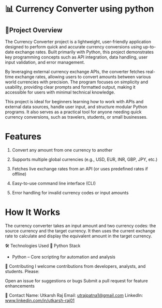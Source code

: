 # 📊 **Currency Converter using python**


## 🚀Project Overview

The Currency Converter project is a lightweight, user-friendly application designed to perform quick and accurate currency conversions using up-to-date exchange rates. Built primarily with Python, this project demonstrates key programming concepts such as API integration, data handling, user input validation, and error management.

By leveraging external currency exchange APIs, the converter fetches real-time exchange rates, allowing users to convert amounts between various world currencies with precision. The program focuses on simplicity and usability, providing clear prompts and formatted output, making it accessible for users with minimal technical knowledge.

This project is ideal for beginners learning how to work with APIs and external data sources, handle user input, and structure modular Python programs. It also serves as a practical tool for anyone needing quick currency conversions, such as travelers, students, or small businesses.

# Features
1. Convert any amount from one currency to another

2. Supports multiple global currencies (e.g., USD, EUR, INR, GBP, JPY, etc.)

3. Fetches live exchange rates from an API (or uses predefined rates if offline)

4. Easy-to-use command line interface (CLI)

5. Error handling for invalid currency codes or input amounts

# How It Works
The currency converter takes an input amount and two currency codes: the source currency and the target currency. It then uses the current exchange rate to calculate and display the equivalent amount in the target currency.

🛠️ Technologies Used
📌 Python Stack
* Python – Core scripting for automation and analysis


🤝 Contributing
I welcome contributions from developers, analysts, and students. Please:

Open an issue for suggestions or bugs
Submit a pull request for feature enhancements

📧 Contact
Name: Utkarsh Raj
Email: utrajpatna1@gmail.com
LinkedIn: www.linkedin.com/in/utkarsh-raj01
 
